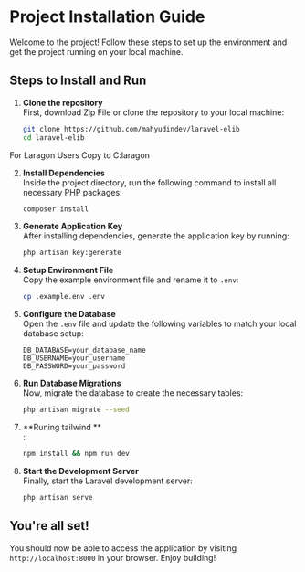 
# Project Installation Guide

Welcome to the project! Follow these steps to set up the environment and get the project running on your local machine.

## Steps to Install and Run

1. **Clone the repository**  
   First, download Zip File or clone the repository to your local machine:
   ```bash
   git clone https://github.com/mahyudindev/laravel-elib
   cd laravel-elib
   ```
For Laragon Users
Copy to C:laragon



2. **Install Dependencies**  
   Inside the project directory, run the following command to install all necessary PHP packages:
   ```bash
   composer install
   ```

3. **Generate Application Key**  
   After installing dependencies, generate the application key by running:
   ```bash
   php artisan key:generate
   ```

4. **Setup Environment File**  
   Copy the example environment file and rename it to `.env`:
   ```bash
   cp .example.env .env
   ```

5. **Configure the Database**  
   Open the `.env` file and update the following variables to match your local database setup:
   ```env
   DB_DATABASE=your_database_name
   DB_USERNAME=your_username
   DB_PASSWORD=your_password
   ```

6. **Run Database Migrations**  
   Now, migrate the database to create the necessary tables:
   ```bash
   php artisan migrate --seed
   ```
8. **Runing tailwind **  
   :
   ```bash
   npm install && npm run dev
   ```

7. **Start the Development Server**  
   Finally, start the Laravel development server:
   ```bash
   php artisan serve
   ```

## You're all set!

You should now be able to access the application by visiting `http://localhost:8000` in your browser. Enjoy building!
